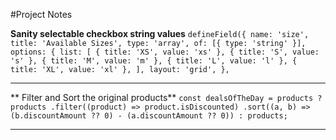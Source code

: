 #Project Notes

**Sanity selectable checkbox string values**
`defineField({
      name: 'size',
      title: 'Available Sizes',
      type: 'array',
      of: [{ type: 'string' }],
      options: {
        list: [
          { title: 'XS', value: 'xs' },
          { title: 'S', value: 's' },
          { title: 'M', value: 'm' },
          { title: 'L', value: 'l' },
          { title: 'XL', value: 'xl' },
        ],
        layout: 'grid',
      },`

---

** Filter and Sort the original products**
`const dealsOfTheDay = products
    ? products
        .filter((product) => product.isDiscounted)
        .sort((a, b) => (b.discountAmount ?? 0) - (a.discountAmount ?? 0))
    : products;`

---
